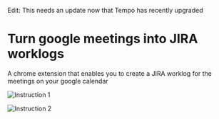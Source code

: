 Edit: This needs an update now that Tempo has recently upgraded

Turn google meetings into JIRA worklogs
===========
A chrome extension that enables you to create a JIRA worklog for the meetings on your google calendar

![Instruction 1](https://lh3.googleusercontent.com/ZhfiKDYZGszJfyAe09MeZufdHdlZL5Ga2CwtCOYF6WnOtRRTj4zGa8lwYNL9qhzcIZ_mjBWDWQ=s1280-h800-e365-rw)

![Instruction 2](https://lh3.googleusercontent.com/1kLBHETg28O4Vi9hQmeXOFbxPT794PrGLq1gDy5tIsk7L7WapKuUinhs8wclrouvrRdoPJDbEUk=s1280-h800-e365-rw)

